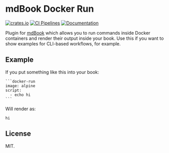 # mdBook Docker Run

[![crates.io](https://img.shields.io/crates/v/mdbook-docker-run.svg)](https://crates.io/crates/mdbook-docker-run)
[![CI Pipelines](https://gitlab.com/xfbs/mdbook-docker-run/badges/main/pipeline.svg)](https://gitlab.com/xfbs/mdbook-docker-run/-/pipelines)
[![Documentation](https://img.shields.io/badge/docs-nightly-brightgreen)](https://xfbs.gitlab.io/mdbook-docker-run)

Plugin for [mdBook][mdbook] which allows you to run commands inside Docker
containers and render their output inside your book. Use this if you want to
show examples for CLI-based workflows, for example.

## Example

If you put something like this into your book:

~~~
```docker-run
image: alpine
script:
  - echo hi
```
~~~

Will render as:

```
hi
```

## License

MIT.

[mdbook]: https://rust-lang.github.io/mdBook/

